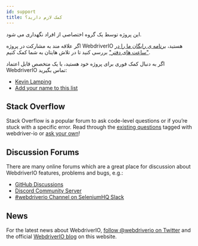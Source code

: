 ```yaml
---
id: support
title: کمک لازم دارید؟
---
```


این پروژه توسط یک گروه اختصاصی از افراد نگهداری می شود.

اگر علاقه مند به مشارکت در پروژه WebdriverIO هستید، [ برنامه ی رایگان ما را در "ساعت های دفتر"](/blog/2020/07/01/office-hours) بررسی کنید تا در تلاش هایتان به شما کمک کنیم.

اگر به دنبال کمک فوری برای پروژه خود هستید، با یک متخصص قابل اعتماد WebdriverIO تماس بگیرید:

- [Kevin Lamping](https://www.codementor.io/@kevinlamping)
- [Add your name to this list](https://github.com/webdriverio/webdriverio/edit/master/website/docs/Support.md)

## Stack Overflow

Stack Overflow is a popular forum to ask code-level questions or if you’re stuck with a specific error. Read through the [existing questions](https://stackoverflow.com/questions/tagged/webdriver-io) tagged with webdriver-io or [ask your own](https://stackoverflow.com/questions/ask?tags=webdriver-io)!

## Discussion Forums

There are many online forums which are a great place for discussion about WebdriverIO features, problems and bugs, e.g.:

- [GitHub Discussions](https://github.com/webdriverio/webdriverio/discussions)
- [Discord Community Server](https://discord.webdriver.io)
- [#webdriverio Channel on SeleniumHQ Slack](https://join.slack.com/t/seleniumhq/shared_invite/zt-vv33sc0w-VKKQop3WDV_lfrLXGGHvDw)

## News

For the latest news about WebdriverIO, [follow @webdriverio on Twitter](https://twitter.com/webdriverio) and the official [WebdriverIO blog](/blog) on this website.
